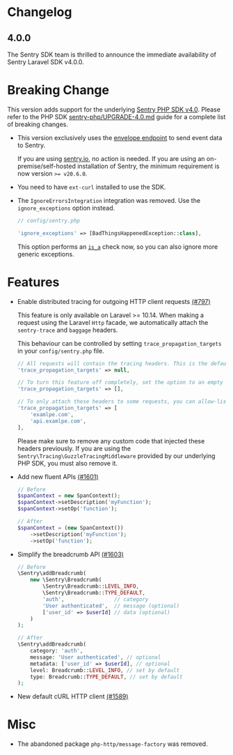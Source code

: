 # Changelog

## 4.0.0

The Sentry SDK team is thrilled to announce the immediate availability of Sentry Laravel SDK v4.0.0.

# Breaking Change

This version adds support for the underlying [Sentry PHP SDK v4.0](https://github.com/getsentry/sentry-php).
Please refer to the PHP SDK [sentry-php/UPGRADE-4.0.md](https://github.com/getsentry/sentry-php/blob/master/UPGRADE-4.0.md) guide for a complete list of breaking changes.

- This version exclusively uses the [envelope endpoint](https://develop.sentry.dev/sdk/envelopes/) to send event data to Sentry.

  If you are using [sentry.io](https://sentry.io), no action is needed.
  If you are using an on-premise/self-hosted installation of Sentry, the minimum requirement is now version `>= v20.6.0`.

- You need to have `ext-curl` installed to use the SDK.

- The `IgnoreErrorsIntegration` integration was removed. Use the `ignore_exceptions` option instead.

  ```php
  // config/sentry.php

  'ignore_exceptions' => [BadThingsHappenedException::class],
  ```

  This option performs an [`is_a`](https://www.php.net/manual/en/function.is-a.php) check now, so you can also ignore more generic exceptions.

# Features

- Enable distributed tracing for outgoing HTTP client requests [(#797)](https://github.com/getsentry/sentry-laravel/pull/797)

  This feature is only available on Laravel >= 10.14.
  When making a request using the Laravel `Http` facade, we automatically attach the `sentry-trace` and `baggage` headers.

  This behaviour can be controlled by setting `trace_propagation_targets` in your `config/sentry.php` file.

  ```php
  // All requests will contain the tracing headers. This is the default behaviour.
  'trace_propagation_targets' => null,

  // To turn this feature off completely, set the option to an empty array.
  'trace_propagation_targets' => [],

  // To only attach these headers to some requests, you can allow-list certain hosts.
  'trace_propagation_targets' => [
      'examlpe.com',
      'api.examlpe.com',
  ],
  ```

  Please make sure to remove any custom code that injected these headers previously.
  If you are using the `Sentry\Tracing\GuzzleTracingMiddleware` provided by our underlying PHP SDK, you must also remove it.

- Add new fluent APIs [(#1601)](https://github.com/getsentry/sentry-php/pull/1601)

  ```php
  // Before
  $spanContext = new SpanContext();
  $spanContext->setDescription('myFunction');
  $spanContext->setOp('function');

  // After
  $spanContext = (new SpanContext())
      ->setDescription('myFunction');
      ->setOp('function');
  ```

- Simplify the breadcrumb API [(#1603)](https://github.com/getsentry/sentry-php/pull/1603)

  ```php
  // Before
  \Sentry\addBreadcrumb(
      new \Sentry\Breadcrumb(
          \Sentry\Breadcrumb::LEVEL_INFO,
          \Sentry\Breadcrumb::TYPE_DEFAULT,
          'auth',                // category
          'User authenticated',  // message (optional)
          ['user_id' => $userId] // data (optional)
      )
  );

  // After
  \Sentry\addBreadcrumb(
      category: 'auth',
      message: 'User authenticated', // optional
      metadata: ['user_id' => $userId], // optional
      level: Breadcrumb::LEVEL_INFO, // set by default
      type: Breadcrumb::TYPE_DEFAULT, // set by default
  );
  ```

- New default cURL HTTP client [(#1589)](https://github.com/getsentry/sentry-php/pull/1589)

# Misc

- The abandoned package `php-http/message-factory` was removed.
